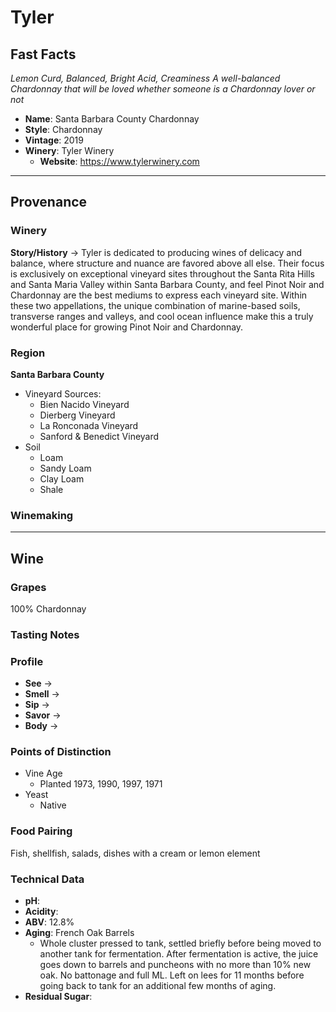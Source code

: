# Tyler
## Fast Facts
*Lemon Curd, Balanced, Bright Acid, Creaminess*
*A well-balanced Chardonnay that will be loved whether someone is a Chardonnay lover or not*
- **Name**:  Santa Barbara County Chardonnay
- **Style**: Chardonnay
- **Vintage**: 2019
- **Winery**: Tyler Winery
	- **Website**: https://www.tylerwinery.com
- - - -
## Provenance
### Winery
**Story/History** → Tyler is dedicated to producing wines of delicacy and balance, where structure and nuance are favored above all else. Their focus is exclusively on exceptional vineyard sites throughout the Santa Rita Hills and Santa Maria Valley within Santa Barbara County, and feel Pinot Noir and Chardonnay are the best mediums to express each vineyard site. Within these two appellations, the unique combination of marine-based soils, transverse ranges and valleys, and cool ocean influence make this a truly wonderful place for growing Pinot Noir and Chardonnay.
### Region
**Santa Barbara County**
- Vineyard Sources:
	- Bien Nacido Vineyard
	- Dierberg Vineyard
	- La Ronconada Vineyard
	- Sanford & Benedict Vineyard
- Soil
	- Loam
	- Sandy Loam
	- Clay Loam
	- Shale
### Winemaking 
- - - -
## Wine
### Grapes
100% Chardonnay
### Tasting Notes
### Profile
- **See** →  
- **Smell** → 
- **Sip** → 
- **Savor** → 
- **Body** → 
### Points of Distinction
- Vine Age
	- Planted 1973, 1990, 1997, 1971
- Yeast
	- Native
### Food Pairing
Fish, shellfish, salads, dishes with a cream or lemon element
### Technical Data
- **pH**: 
- **Acidity**: 
- **ABV**: 12.8%
- **Aging**: French Oak Barrels
	- Whole cluster pressed to tank, settled briefly before being moved to another tank for fermentation. After fermentation is active, the juice goes down to barrels and puncheons with no more than 10% new oak. No battonage and full ML. Left on lees for 11 months before going back to tank for an additional few months of aging.
- **Residual Sugar**: 
